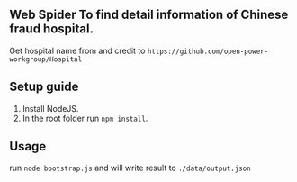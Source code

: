 ## Web Spider To find detail information of Chinese fraud hospital.

Get hospital name from and credit to `https://github.com/open-power-workgroup/Hospital`

## Setup guide

1. Install NodeJS.
2. In the root folder run `npm install`.

## Usage
run `node bootstrap.js` and will write result to `./data/output.json`
